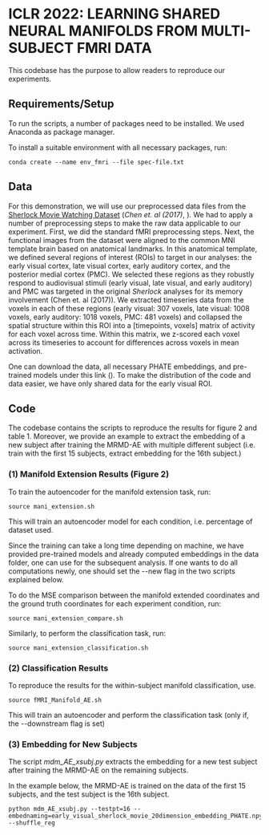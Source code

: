 # ICLR 2022: LEARNING SHARED NEURAL MANIFOLDS FROM MULTI-SUBJECT FMRI DATA

This codebase has the purpose to allow readers to reproduce our experiments. 

## Requirements/Setup

To run the scripts, a number of packages need to be installed. We used Anaconda as package manager. 

To install a suitable environment with all necessary packages, run:


```
conda create --name env_fmri --file spec-file.txt
```

## Data
	
For this demonstration, we will use our preprocessed data files from the [Sherlock Movie Watching Dataset](http://arks.princeton.edu/ark:/88435/dsp01nz8062179) (*Chen et. al (2017)*, ). We had to apply a number of preprocessing steps to make the raw data applicable to our experiment. First, we did the standard fMRI preprocessing steps. Next, the functional images from the dataset were aligned to the common MNI template brain based on anatomical landmarks. In this anatomical template, we defined several regions of interest (ROIs) to target in our analyses: the early visual cortex, late visual cortex, early auditory cortex, and the posterior medial cortex (PMC). We selected these regions as they robustly respond to audiovisual stimuli (early visual, late visual, and early auditory) and PMC was targeted in the original *Sherlock* analyses for its memory involvement (Chen et. al (2017)). We extracted timeseries data from the voxels in each of these regions (early visual: 307 voxels, late visual: 1008 voxels, early auditory: 1018 voxels, PMC: 481 voxels) and collapsed the spatial structure within this ROI into a [timepoints, voxels] matrix of activity for each voxel across time. Within this matrix, we z-scored each voxel across its timeseries to account for differences across voxels in mean activation.

One can download the data, all necessary PHATE embeddings, and pre-trained models under this link (). To make the distribution of the code and data easier, we have only shared data for the early visual ROI. 

## Code

The codebase contains the scripts to reproduce the results for figure 2 and table 1. Moreover, we provide an example to extract the embedding of a new subject after training the MRMD-AE with multiple different subject (i.e. train with the first 15 subjects, extract embedding for the 16th subject.)

### (1) Manifold Extension Results (Figure 2)

To train the autoencoder for the manifold extension task, run:

```
source mani_extension.sh
```

This will train an autoencoder model for each condition, i.e. percentage of dataset used. 

Since the training can take a long time depending on machine, we have provided pre-trained models and already computed embeddings in the data folder, one can use for the subsequent analysis. If one wants to do all computations newly, one should set the --new flag in the two scripts explained below. 

To do the MSE comparison between the manifold extended coordinates and the ground truth coordinates for each experiment condition, run:

```
source mani_extension_compare.sh
```

Similarly, to perform the classification task, run:

```
source mani_extension_classification.sh
```

### (2) Classification Results

To reproduce the results for the within-subject manifold classification, use. 

```
source fMRI_Manifold_AE.sh 
```

This will train an autoencoder and perform the classification task (only if, the --downstream flag is set)  

### (3) Embedding for New Subjects

The script *mdm_AE_xsubj.py* extracts the embedding for a new test subject after training the MRMD-AE on the remaining subjects. 

In the example below, the MRMD-AE is trained on the data of the first 15 subjects, and the test subject is the 16th subject. 

```
python mdm_AE_xsubj.py --testpt=16 --embednaming=early_visual_sherlock_movie_20dimension_embedding_PHATE.npy --shuffle_reg
```



